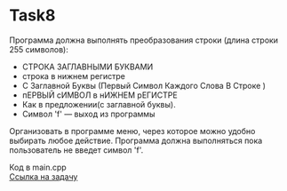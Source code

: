 # Task8
Программа должна выполнять преобразования строки (длина строки 255 символов):

* СТРОКА ЗАГЛАВНЫМИ БУКВАМИ
* строка в нижнем регистре
* С Заглавной Буквы (Первый Символ Каждого Слова В Строке )
* пЕРВЫЙ сИМВОЛ в нИЖНЕМ рЕГИСТРЕ
* Как в предложении(с заглавной буквы).
* Символ 'f' — выход из программы

Организовать в программе меню, через которое можно удобно выбирать любое действие. Программа должна выполняться пока пользователь не введет символ 'f'.
    
Код в main.cpp  
[Ссылка на задачу](http://cppstudio.com/post/1497/)